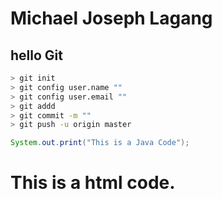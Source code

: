 # Michael Joseph Lagang
## hello Git

```bash
> git init
> git config user.name ""
> git config user.email ""
> git addd
> git commit -m ""
> git push -u origin master
```

```java
System.out.print("This is a Java Code");
```

<html>
    <body>
        <h1>This is a html code.</h1>
    </body>
</html>